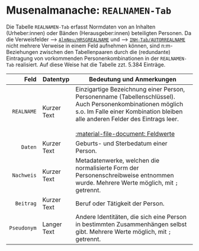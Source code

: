 # Musenalmanache: `REALNAMEN-Tab`
Die Tabelle `REALNAMEN-Tab` erfasst Normdaten von an Inhalten (Urheber:innen) oder Bänden (Herausgeber:innen) beteiligten Personen. Da die Verweisfelder -->&nbsp;[`AlmNeu/HRSGREALNAME`](2_AlmNeu.md) und -->&nbsp;[`INH-Tab/AUTORREALNAME`](3_INH-Tab.md) nicht mehrere Verweise in einem Feld aufnehmen können, sind n:m-Beziehungen zwischen den Tabellenpaaren durch die (redundante) Eintragung von vorkommenden Personenkombinationen in der `REALNAMEN-Tab` realisiert. Auf diese Weise hat die Tabelle zzt. 5.384 Einträge.

Feld             |  Datentyp | Bedeutung und Anmerkungen 
----------------:|-----------|--------------------------
`REALNAME` | Kurzer Text | Einzigartige Bezeichnung einer Person, Personenname (Tabellenschlüssel). Auch Personenkombinationen möglich s.o. Im Falle einer Kombination bleiben alle anderen Felder des Eintrags leer.<br><br>[:material-file-document:&nbsp;Feldwerte](../../files/feldwerte/REALNAME-Tab_REALNAME.txt)
`Daten`| Kurzer Text | Geburts- und Sterbedatum einer Person.
`Nachweis`| Kurzer Text | Metadatenwerke, welchen die normalisierte Form der Personenschreibweise entnommen wurde. Mehrere Werte möglich, mit `;` getrennt.
`Beitrag` | Kurzer Text | Beruf oder Tätigkeit der Person.
`Pseudonym` | Langer Text | Andere Identitäten, die sich eine Person in bestimmten Zusammenhängen selbst gibt. Mehrere Werte möglich, mit `;` getrennt.